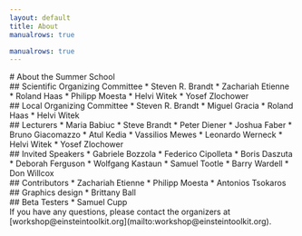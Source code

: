 ```yaml
---
layout: default
title: About
manualrows: true

manualrows: true
---
```


<div class="row fix">

<div class="col-sm-12" markdown="1">
# About the Summer School
</div>

<div class="col-xs-6 col-sm-3" markdown="1">
## Scientific Organizing Committee
* Steven R. Brandt
* Zachariah Etienne
* Roland Haas
* Philipp Moesta
* Helvi Witek
* Yosef Zlochower
</div>

<div class="col-xs-6 col-sm-3" markdown="1">
## Local  Organizing Committee
* Steven R. Brandt
* Miguel Gracia
* Roland Haas
* Helvi Witek
</div>

<div class="col-xs-6 col-sm-3" markdown="1">
## Lecturers
* Maria Babiuc
* Steve Brandt
* Peter Diener
* Joshua Faber
* Bruno Giacomazzo
* Atul Kedia
* Vassilios Mewes
* Leonardo Werneck
* Helvi Witek
* Yosef Zlochower
</div>

<div class="col-xs-6 col-sm-3" markdown="1">
## Invited Speakers
* Gabriele Bozzola
* Federico Cipolleta
* Boris Daszuta
* Deborah Ferguson
* Wolfgang Kastaun
* Samuel Tootle
* Barry Wardell
* Don Willcox
</div>

<div class="col-xs-6 col-sm-3" markdown="1">
## Contributors
* Zachariah Etienne
* Philipp Moesta
* Antonios Tsokaros
</div>

<div class="col-xs-6 col-sm-3" markdown="1">
## Graphics design
* Brittany Ball
</div>

<div class="col-xs-6 col-sm-3" markdown="1">
## Beta Testers
* Samuel Cupp
</div>

</div> <!--row-->
<div class="row">

<div class="col-xs-12" markdown="1">
If you have any questions, please contact the organizers at
[workshop@einsteintoolkit.org](mailto:workshop@einsteintoolkit.org).
</div>

</div> <!--row-->
